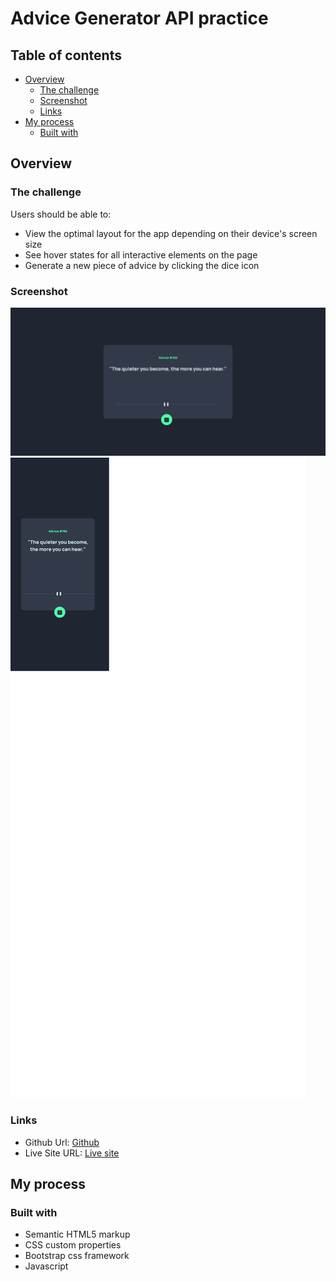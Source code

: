 # Advice Generator API practice

## Table of contents

- [Overview](#overview)
  - [The challenge](#the-challenge)
  - [Screenshot](#screenshot)
  - [Links](#links)
- [My process](#my-process)
  - [Built with](#built-with)


## Overview

### The challenge

Users should be able to:

- View the optimal layout for the app depending on their device's screen size
- See hover states for all interactive elements on the page
- Generate a new piece of advice by clicking the dice icon

### Screenshot

![](./images/adv-gen-desktop.png)
![](./images/adv-gen-mobile.png)


### Links

- Github Url: [Github](https://github.com/Bill-Adepoju/Advice-generator)
- Live Site URL: [Live site](https://bill-adepoju.github.io/Advice-generator/)

## My process

### Built with

- Semantic HTML5 markup
- CSS custom properties
- Bootstrap css framework
- Javascript
